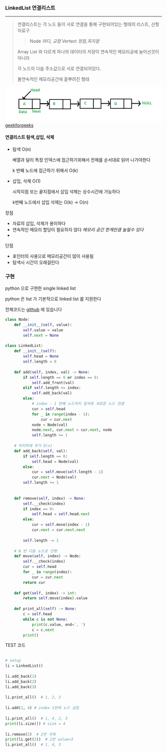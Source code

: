 ### LinkedList 연결리스트

---

> 연결리스트는 각 노드 들이 서로 연결을 통해 구현되어있는 형태의 리스트, 선형자료구
> 
> > Node _마디, 교점_ Vertext _정점,꼭지점_
> 
> 
> Array List 와 다르게 하나의 데이터의 저장이 연속적인 메모리공에 늘어선것이 아니라
> 
> 각 노드의 다음 주소값으로 서로 연결되어있다.
> 
> 불연속적인 메모리공간에 흩뿌려진 형태
> 
> 
![](./Linkedlist.png)
[geekforgeeks](https://www.geeksforgeeks.org/data-structures/linked-list/)


#### 연결리스트 탐색,삽입, 삭제

- 탐색 O(n)

    배열과 달리 특정 인덱스에 접근하기위해서 전체를 순서대로 읽어 나가야한다

    k 번째 노드에 접근하기 위해서 O(k)

- 삽입, 삭제 O(1)

    시작지점 또는 끝지점에서 삽입 삭제는 상수시간에 가능하다
    
    k번째 노드에서 삽입 삭제는 O(k) -> O(n)


장점

- 자료의 삽입, 삭제가 용이하다
- 연속적인 메모리 할당이 필요하지 않다 _메모리 공간 한계만큼 늘릴수 있다_
- 

단점

- 포인터의 사용으로 메모리공간이 많이 사용됨
- 탐색시 시간이 오래걸린다


### 구현


python 으로 구현한 single linked list

python 은 list 가 기본적으로 linked list 를 지원한다

전체코드는 [github](./linked_list.py) 에 있습니다
```python
class Node:
    def __init__(self, value):
        self.value = value
        self.next = None

class LinkedList:
    def __init__(self):
        self.head = None
        self.length = 0

    def add(self, index, val) -> None:
        if self.length == 0 or index == 0:
            self.add_front(val)
        elif self.length <= index:
            self.add_back(val)
        else:
            # index - 1 번째 노드까지 탐색후 새로운 노드 연결
            cur = self.head
            for _ in range(index - 1):
                cur = cur.next
            node = Node(val)
            node.next, cur.next = cur.next, node
            self.length += 1

    # 마지막에 추가 O(n)
    def add_back(self, val):
        if self.length == 0:
            self.head = Node(val)
        else:
            cur = self.move(self.length - 1)
            cur.next = Node(val)
        self.length += 1


    def remove(self, index) -> None:
        self.__check(index)
        if index == 0:
            self.head = self.head.next
        else:
            cur = self.move(index - 1)
            cur.next = cur.next.next

        self.length -= 1
    
    # N 번 다음 노드로 진행
    def move(self, index) -> Node:
        self.__check(index)
        cur = self.head
        for _ in range(index):
            cur = cur.next
        return cur

    def get(self, index) -> int:
        return self.move(index).value

    def print_all(self) -> None:
        c = self.head
        while c is not None:
            print(c.value, end=', ')
            c = c.next
        print()

```

TEST 코드

```python

# setup
li = LinkedList()

li.add_back(1)
li.add_back(2)
li.add_back(3)

li.print_all()  # 1, 2, 3

li.add(1, 4) # index 1번에 노드 삽입

li.print_all()  # 1, 4, 2, 3
print(li.size()) # size = 4

li.remove(2)  # 2번 삭제
print(li.get(2))  # 2번 value=3
li.print_all()  # 1, 4, 3
```